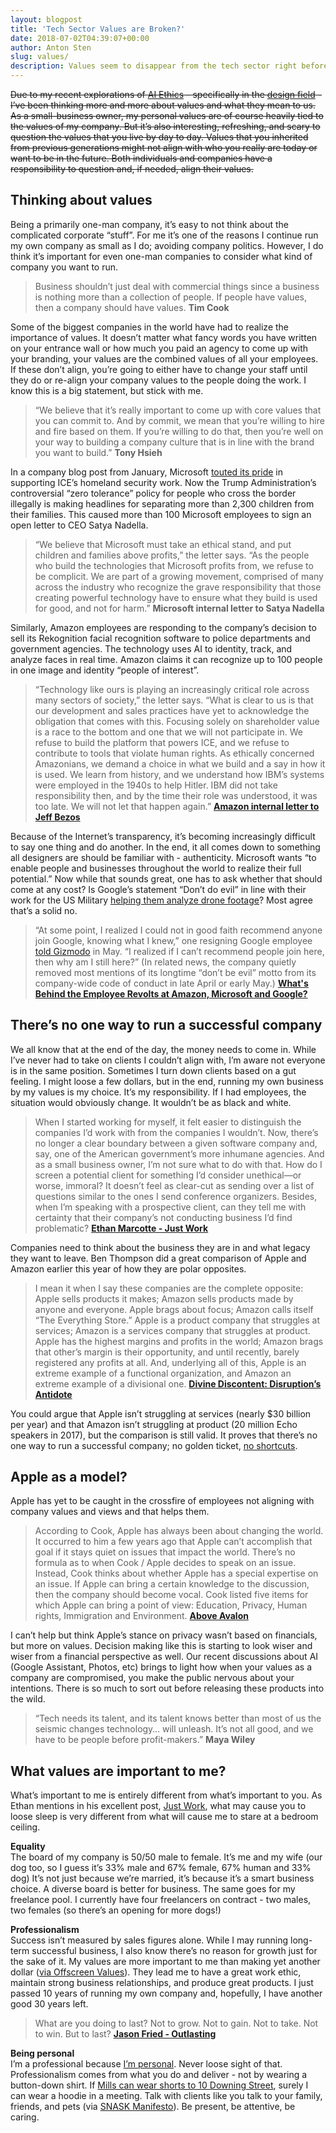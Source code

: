 ```yaml
---
layout: blogpost
title: 'Tech Sector Values are Broken?'
date: 2018-07-02T04:39:07+00:00
author: Anton Sten
slug: values/
description: Values seem to disappear from the tech sector right before our eyes and the employees are taking a stand ✊
---
```


~~Due to my recent explorations of [AI Ethics](/ai-ethics/) - specifically in the [design field](/moral-implications-apps/) - I’ve been thinking more and more about values and what they mean to us. As a small-business owner, my personal values are of course heavily tied to the values of my company. But it’s also interesting, refreshing, and scary to question the values that you live by day to day. Values that you inherited from previous generations might not align with who you really are today or want to be in the future. Both individuals and companies have a responsibility to question and, if needed, align their values.~~


## Thinking about values

Being a primarily one-man company, it’s easy to not think about the complicated corporate “stuff”. For me it’s one of the reasons I continue run my own company as small as I do; avoiding company politics.  However, I do think it’s important for even one-man companies to consider what kind of company you want to run.

>Business shouldn’t just deal with commercial things since a business is nothing more than a collection of people. If people have values, then a company should have values.
**Tim Cook**

Some of the biggest companies in the world have had to realize the importance of values. It doesn’t matter what fancy words you have written on your entrance wall or how much you paid an agency to come up with your branding, your values are the combined values of all your employees. If these don’t align, you’re going to either have to change your staff until they do or re-align your company values to the people doing the work. I know this is a big statement, but stick with me.

>“We believe that it’s really important to come up with core values that you can commit to. And by commit, we mean that you’re willing to hire and fire based on them. If you’re willing to do that, then you’re well on your way to building a company culture that is in line with the brand you want to build.”
**Tony Hsieh**

In a company blog post from January, Microsoft [touted its pride](https://blogs.msdn.microsoft.com/azuregov/2018/01/24/federal-agencies-continue-to-advance-capabilities-with-azure-government/) in supporting ICE’s homeland security work. Now the Trump Administration’s controversial “zero tolerance” policy for people who cross the border illegally is making headlines for separating more than 2,300 children from their families. This caused more than 100 Microsoft employees to sign an open letter to CEO Satya Nadella.

>“We believe that Microsoft must take an ethical stand, and put children and families above profits,” the letter says. “As the people who build the technologies that Microsoft profits from, we refuse to be complicit. We are part of a growing movement, comprised of many across the industry who recognize the grave responsibility that those creating powerful technology have to ensure what they build is used for good, and not for harm.”
**Microsoft internal letter to Satya Nadella**

Similarly, Amazon employees are responding to the company’s decision to sell its Rekognition facial recognition software to police departments and government agencies. The technology uses AI to identity, track, and analyze faces in real time. Amazon claims it can recognize up to 100 people in one image and identity “people of interest”.

>“Technology like ours is playing an increasingly critical role across many sectors of society,” the letter says. “What is clear to us is that our development and sales practices have yet to acknowledge the obligation that comes with this. Focusing solely on shareholder value is a race to the bottom and one that we will not participate in. We refuse to build the platform that powers ICE, and we refuse to contribute to tools that violate human rights. As ethically concerned Amazonians, we demand a choice in what we build and a say in how it is used. We learn from history, and we understand how IBM’s systems were employed in the 1940s to help Hitler. IBM did not take responsibility then, and by the time their role was understood, it was too late. We will not let that happen again.”
**[Amazon internal letter to Jeff Bezos](https://www.scribd.com/document/382334740/Dear-Jeff)**

Because of the Internet’s transparency, it’s becoming increasingly difficult to say one thing and do another. In the end, it all comes down to something all designers are should be familiar with - authenticity. Microsoft wants “to enable people and businesses throughout the world to realize their full potential.” Now while that sounds great, one has to ask whether that should come at any cost? Is Google’s statement “Don’t do evil” in line with their work for the US Military [helping them analyze drone footage](https://www.engadget.com/2018/03/06/google-is-helping-us-military-train-ai-to-study-drone-footage/)? Most agree that’s a solid no.

>“At some point, I realized I could not in good faith recommend anyone join Google, knowing what I knew,” one resigning Google employee [told Gizmodo](https://gizmodo.com/google-employees-resign-in-protest-against-pentagon-con-1825729300) in May. “I realized if I can’t recommend people join here, then why am I still here?” (In related news, the company quietly removed most mentions of its longtime “don’t be evil” motto from its company-wide code of conduct in late April or early May.)
**[What's Behind the Employee Revolts at Amazon, Microsoft and Google?](https://www.entrepreneur.com/article/315795)**


## There’s no one way to run a successful company

We all know that at the end of the day, the money needs to come in. While I’ve never had to take on clients I couldn’t align with, I’m aware not everyone is in the same position. Sometimes I turn down clients based on a gut feeling. I might loose a few dollars, but in the end, running my own business by my values is my choice. It’s my responsibility. If I had employees, the situation would obviously change. It wouldn’t be as black and white.

>When I started working for myself, it felt easier to distinguish the companies I’d work with from the companies I wouldn’t. Now, there’s no longer a clear boundary between a given software company and, say, one of the American government’s more inhumane agencies. And as a small business owner, I’m not sure what to do with that. How do I screen a potential client for something I’d consider unethical—or worse, immoral? It doesn’t feel as clear-cut as sending over a list of questions similar to the ones I send conference organizers. Besides, when I’m speaking with a prospective client, can they tell me with certainty that their company’s not conducting business I’d find problematic?
**[Ethan Marcotte - Just Work](https://ethanmarcotte.com/wrote/just-work/)**

Companies need to think about the business they are in and what legacy they want to leave. Ben Thompson did a great comparison of Apple and Amazon earlier this year of how they are polar opposites.

>I mean it when I say these companies are the complete opposite: Apple sells products it makes; Amazon sells products made by anyone and everyone. Apple brags about focus; Amazon calls itself “The Everything Store.” Apple is a product company that struggles at services; Amazon is a services company that struggles at product. Apple has the highest margins and profits in the world; Amazon brags that other’s margin is their opportunity, and until recently, barely registered any profits at all. And, underlying all of this, Apple is an extreme example of a functional organization, and Amazon an extreme example of a divisional one.
**[Divine Discontent: Disruption’s Antidote](https://stratechery.com/2018/divine-discontent-disruptions-antidote/)**

You could argue that Apple isn’t struggling at services (nearly $30 billion per year) and that Amazon isn’t struggling at product (20 million Echo speakers in 2017), but the comparison is still valid. It proves that there’s no one way to run a successful company; no golden ticket, [no shortcuts](https://seths.blog/2018/06/the-shortcut-crowd/).

## Apple as a model?

Apple has yet to be caught in the crossfire of employees not aligning with company values and views and that helps them.

>According to Cook, Apple has always been about changing the world. It occurred to him a few years ago that Apple can’t accomplish that goal if it stays quiet on issues that impact the world. There’s no formula as to when Cook / Apple decides to speak on an issue. Instead, Cook thinks about whether Apple has a special expertise on an issue. If Apple can bring a certain knowledge to the discussion, then the company should become vocal. Cook listed five items for which Apple can bring a point of view: Education, Privacy, Human rights, Immigration and Environment.
**[Above Avalon](https://www.aboveavalon.com)**

I can’t help but think Apple’s stance on privacy wasn’t based on financials, but more on values. Decision making like this is starting to look wiser and wiser from a financial perspective as well. Our recent discussions about AI (Google Assistant, Photos, etc) brings to light how when your values as a company are compromised, you make the public nervous about your intentions. There is so much to sort out before releasing these products into the wild.

>“Tech needs its talent, and its talent knows better than most of us the seismic changes technology… will unleash. It’s not all good, and we have to be people before profit-makers.”
**Maya Wiley**


## What values are important to me?

What’s important to me is entirely different from what’s important to you. As Ethan mentions in his excellent post, [Just Work](https://ethanmarcotte.com/wrote/just-work/), what may cause you to loose sleep is very different from what will cause me to stare at a bedroom ceiling.

**Equality**<br />
The board of my company is 50/50 male to female. It’s me and my wife (our dog too, so I guess it’s 33% male and 67% female, 67% human and 33% dog) It’s not just because we’re married, it’s because it’s a smart business choice. A diverse board is better for business. The same goes for my freelance pool. I currently have four freelancers on contract - two males, two females (so there’s an opening for more dogs!)

**Professionalism**<br />
Success isn’t measured by sales figures alone. While I may running long-term successful business, I also know there’s no reason for growth just for the sake of it. My values are more important to me than making yet another dollar ([via Offscreen Values](https://www.offscreenmag.com/about/purpose)). They lead me to have a great work ethic, maintain strong business relationships, and produce great products.  I just passed 10 years of running my own company and, hopefully, I have another good 30 years left.

>What are you doing to last? Not to grow. Not to gain. Not to take. Not to win. But to last?
**[Jason Fried - Outlasting](https://m.signalvnoise.com/outlasting-4dff3fb6aca7)**

**Being personal**<br />
I’m a professional because [I’m personal](/i-am-professional-because-i-am-personal/). Never loose sight of that. Professionalism comes from what you do and deliver - not by wearing a button-down shirt. If [Mills can wear shorts to 10 Downing Street](http://www.businessinsider.com/london-tech-entrepreneur-matt-miller-10-downing-street-shorts-founders-of-the-future-ed-vaizey-2016-3?r=UK&IR=T&IR=T), surely I can wear a hoodie in a meeting. Talk with clients like you talk to your family, friends, and pets (via [SNASK Manifesto](http://snask.com/about/#manifesto)). Be present, be attentive, be caring.
